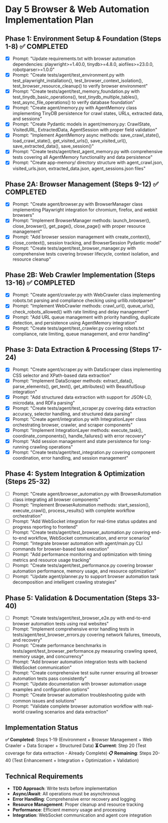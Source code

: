 # Day 5 Browser & Web Automation Implementation Plan

## Phase 1: Environment Setup & Foundation (Steps 1-8) ✅ COMPLETED

- [x] Prompt: "Update requirements.txt with browser automation dependencies: playwright>=1.40.0, tinydb>=4.8.0, aiofiles>=23.0.0, robotparser>=1.0.0"
- [x] Prompt: "Create tests/agent/test_environment.py with test_playwright_installation(), test_browser_context_isolation(), test_browser_resource_cleanup() to verify browser environment"
- [x] Prompt: "Create tests/agent/test_memory_foundation.py with test_tinydb_basic_operations(), test_tinydb_multiple_tables(), test_async_file_operations() to verify database foundation"
- [x] Prompt: "Create agent/memory.py with AgentMemory class implementing TinyDB persistence for crawl states, URLs, extracted data, and sessions"
- [x] Prompt: "Create Pydantic models in agent/memory.py: CrawlState, VisitedURL, ExtractedData, AgentSession with proper field validation"
- [x] Prompt: "Implement AgentMemory async methods: save_crawl_state(), load_crawl_state(), get_visited_urls(), save_visited_url(), save_extracted_data(), save_session()"
- [x] Prompt: "Create tests/agent/test_agent_memory.py with comprehensive tests covering all AgentMemory functionality and data persistence"
- [x] Prompt: "Create app-memory/ directory structure with agent_crawl.json, visited_urls.json, extracted_data.json, agent_sessions.json files"

## Phase 2A: Browser Management (Steps 9-12) ✅ COMPLETED

- [x] Prompt: "Create agent/browser.py with BrowserManager class implementing Playwright integration for chromium, firefox, and webkit browsers"
- [x] Prompt: "Implement BrowserManager methods: launch_browser(), close_browser(), get_page(), close_page() with proper resource management"
- [x] Prompt: "Add browser session management with create_context(), close_context(), session tracking, and BrowserSession Pydantic model"
- [x] Prompt: "Create tests/agent/test_browser_manager.py with comprehensive tests covering browser lifecycle, context isolation, and resource cleanup"

## Phase 2B: Web Crawler Implementation (Steps 13-16) ✅ COMPLETED

- [x] Prompt: "Create agent/crawler.py with WebCrawler class implementing robots.txt parsing and compliance checking using urllib.robotparser"
- [x] Prompt: "Implement WebCrawler methods: crawl_url(), queue_urls(), check_robots_allowed() with rate limiting and delay management"
- [x] Prompt: "Add URL queue management with priority handling, duplicate detection, and persistence using AgentMemory integration"
- [x] Prompt: "Create tests/agent/test_crawler.py covering robots.txt compliance, rate limiting, queue management, and error handling"

## Phase 3: Data Extraction & Processing (Steps 17-24)

- [x] Prompt: "Create agent/scraper.py with DataScraper class implementing CSS selector and XPath-based data extraction"
- [x] Prompt: "Implement DataScraper methods: extract_data(), parse_elements(), get_text(), get_attributes() with BeautifulSoup integration"
- [x] Prompt: "Add structured data extraction with support for JSON-LD, microdata, and RDFa parsing"
- [x] Prompt: "Create tests/agent/test_scraper.py covering data extraction accuracy, selector handling, and structured data parsing"
- [x] Prompt: "Create agent/integration.py with IntegrationLayer class orchestrating browser, crawler, and scraper components"
- [x] Prompt: "Implement IntegrationLayer methods: execute_task(), coordinate_components(), handle_failures() with error recovery"
- [x] Prompt: "Add session management and state persistence for long-running crawling operations"
- [x] Prompt: "Create tests/agent/test_integration.py covering component coordination, error handling, and session management"

## Phase 4: System Integration & Optimization (Steps 25-32)

- [ ] Prompt: "Create agent/browser_automation.py with BrowserAutomation class integrating all browser components"
- [ ] Prompt: "Implement BrowserAutomation methods: start_session(), execute_crawl(), process_results() with complete workflow orchestration"
- [ ] Prompt: "Add WebSocket integration for real-time status updates and progress reporting to frontend"
- [ ] Prompt: "Create tests/agent/test_browser_automation.py covering end-to-end workflow, WebSocket communication, and error scenarios"
- [ ] Prompt: "Integrate browser automation with agent/main.py CLI commands for browser-based task execution"
- [ ] Prompt: "Add performance monitoring and optimization with timing metrics and resource usage tracking"
- [ ] Prompt: "Create tests/agent/test_performance.py covering browser automation performance, memory usage, and resource optimization"
- [ ] Prompt: "Update agent/planner.py to support browser automation task decomposition and intelligent crawling strategies"

## Phase 5: Validation & Documentation (Steps 33-40)

- [ ] Prompt: "Create tests/agent/test_browser_e2e.py with end-to-end browser automation tests using real websites"
- [ ] Prompt: "Implement comprehensive error handling tests in tests/agent/test_browser_errors.py covering network failures, timeouts, and recovery"
- [ ] Prompt: "Create performance benchmarks in tests/agent/test_browser_performance.py measuring crawling speed, memory usage, and concurrency"
- [ ] Prompt: "Add browser automation integration tests with backend WebSocket communication"
- [ ] Prompt: "Create comprehensive test suite runner ensuring all browser automation tests pass consistently"
- [ ] Prompt: "Update documentation with browser automation usage examples and configuration options"
- [ ] Prompt: "Create browser automation troubleshooting guide with common issues and solutions"
- [ ] Prompt: "Validate complete browser automation workflow with real-world crawling scenarios and data extraction"

## Implementation Status

**✅ Completed**: Steps 1-19 (Environment + Browser Management + Web Crawler + Data Scraper + Structured Data)
**⏳ Current**: Step 20 (Test coverage for data extraction - Already Complete)
**📋 Remaining**: Steps 20-40 (Test Enhancement + Integration + Optimization + Validation)

## Technical Requirements

- **TDD Approach**: Write tests before implementation
- **Async/Await**: All operations must be asynchronous
- **Error Handling**: Comprehensive error recovery and logging
- **Resource Management**: Proper cleanup and resource tracking
- **Performance**: Efficient memory usage and processing
- **Integration**: WebSocket communication and agent core integration